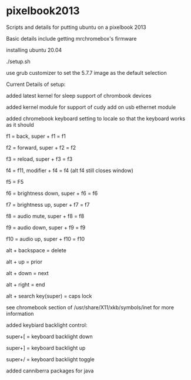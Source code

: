# pixelbook2013
Scripts and details for putting ubuntu on a pixelbook 2013

Basic details include getting mrchromebox's firmware


installing ubuntu 20.04

./setup.sh

use grub customizer to set the 5.7.7 image as the default selection



Current Details of setup:

added latest kernel for sleep support of chrombook devices

added kernel module for support of cudy add on usb ethernet module

added chromebook keyboard setting to locale so that the keyboard works as it should

f1 = back, super + f1 = f1

f2 = forward, super + f2 = f2

f3 = reload, super + f3 = f3

f4 = f11, modifier + f4 = f4 (alt f4 still closes window)

f5 = F5

f6 = brightness down, super + f6 = f6

f7 = brightness up, super + f7 = f7

f8 = audio mute, super + f8 = f8

f9 = audio down, super + f9 = f9

f10 = audio up, super + f10 = f10

alt + backspace = delete

alt + up = prior

alt + down = next

alt + right = end

alt + search key(super) = caps lock

see chromebook section of /usr/share/X11/xkb/symbols/inet for more information

added keybiard backlight control:

super+[ = keyboard backlight down

super+] = keyboard backlight up

super+/ = keyboard backlight toggle



added canniberra packages for java

